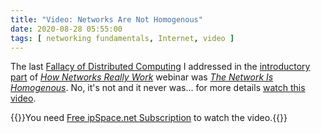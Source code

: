 ```yaml
---
title: "Video: Networks Are Not Homogenous"
date: 2020-08-28 05:55:00
tags: [ networking fundamentals, Internet, video ]
---
```

The last [Fallacy of Distributed Computing](https://en.wikipedia.org/wiki/Fallacies_of_distributed_computing) I addressed in the [introductory part](https://my.ipspace.net/bin/list?id=Net101#FALLACIES) of _[How Networks Really Work](https://www.ipspace.net/How_Networks_Really_Work)_ webinar was _[The Network Is Homogenous](https://my.ipspace.net/bin/get/Net101/F2.6%20-%20Networks%20Are%20%28Not%29%20Homogenous.mp4?doccode=Net101)_. No, it's not and it never was... for more details [watch this video](https://my.ipspace.net/bin/get/Net101/F2.6%20-%20Networks%20Are%20%28Not%29%20Homogenous.mp4?doccode=Net101).

{{<note info>}}You need [Free ipSpace.net Subscription](https://www.ipspace.net/Subscription/Free) to watch the video.{{</note>}}
